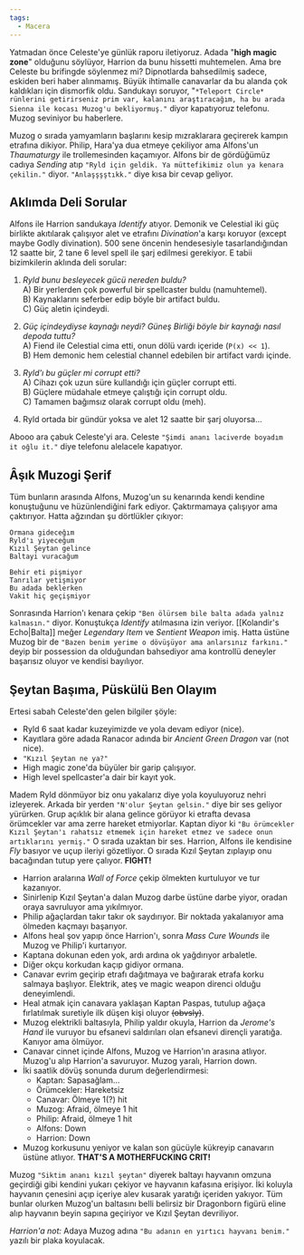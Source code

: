```yaml
---  
tags:  
  - Macera  
---  
```

  
Yatmadan önce Celeste'ye günlük raporu iletiyoruz. Adada "**high magic zone**" olduğunu söylüyor, Harrion da bunu hissetti muhtemelen. Ama bre Celeste bu brifingde söylenmez mi? Dipnotlarda bahsedilmiş sadece, eskiden beri haber alınmamış. Büyük ihtimalle canavarlar da bu alanda çok kaldıkları için dismorfik oldu. Sandukayı soruyor, "`*Teleport Circle* rünlerini getirirseniz prim var, kalanını araştıracağım, ha bu arada Sienna ile kocası Muzog'u bekliyormuş."` diyor kapatıyoruz telefonu. Muzog seviniyor bu haberlere.  
  
Muzog o sırada yamyamların başlarını kesip mızraklarara geçirerek kampın etrafına dikiyor. Philip, Hara'ya dua etmeye çekiliyor ama Alfons'un *Thaumaturgy* ile trollemesinden kaçamıyor. Alfons bir de gördüğümüz cadıya *Sending* atıp `"Ryld için geldik. Ya müttefikimiz olun ya kenara çekilin."` diyor. `"Anlaşşşştıkk."` diye kısa bir cevap geliyor.  
## Aklımda Deli Sorular  
Alfons ile Harrion sandukaya *Identify* atıyor. Demonik ve Celestial iki güç birlikte akıtılarak çalışıyor alet ve etrafını *Divination*'a karşı koruyor (except maybe Godly divination). 500 sene öncenin hendesesiyle tasarlandığından 12 saatte bir, 2 tane 6 level spell ile şarj edilmesi gerekiyor. E tabii bizimkilerin aklında deli sorular:  
  
1) *Ryld bunu besleyecek gücü nereden buldu?*  
	A) Bir yerlerden çok powerful bir spellcaster buldu (namuhtemel).  
	B) Kaynaklarını seferber edip böyle bir artifact buldu.  
	C) Güç aletin içindeydi.  
  
2) *Güç içindeydiyse kaynağı neydi? Güneş Birliği böyle bir kaynağı nasıl depoda tuttu?*  
	A) Fiend ile Celestial cima etti, onun dölü vardı içeride (`P(x) << 1`).  
	B) Hem demonic hem celestial channel edebilen bir artifact vardı içinde.  
  
3) *Ryld'ı bu güçler mi corrupt etti?*  
	A) Cihazı çok uzun süre kullandığı için güçler corrupt etti.  
	B) Güçlere müdahale etmeye çalıştığı için corrupt oldu.  
	C) Tamamen bağımsız olarak corrupt oldu (meh).  
  
4) Ryld ortada bir gündür yoksa ve alet 12 saatte bir şarj oluyorsa...  
  
Abooo ara çabuk Celeste'yi ara. Celeste `"Şimdi ananı laciverde boyadım it oğlu it."` diye telefonu alelacele kapatıyor.  
## Âşık Muzogi Şerif  
Tüm bunların arasında Alfons, Muzog'un su kenarında kendi kendine konuştuğunu ve hüzünlendiğini fark ediyor. Çaktırmamaya çalışıyor ama çaktırıyor. Hatta ağzından şu dörtlükler çıkıyor:  
```  
Ormana gideceğım  
Ryld'ı yiyeceğum  
Kızıl Şeytan gelince  
Baltayi vuracağum  
  
Behir eti pişmiyor  
Tanrılar yetişmiyor  
Bu adada beklerken  
Vakit hiç geçişmiyor  
```  
Sonrasında Harrion'ı kenara çekip `"Ben ölürsem bile balta adada yalnız kalmasın."` diyor. Konuştukça *Identify* atılmasına izin veriyor. [[Kolandir's Echo|Balta]] meğer *Legendary Item* ve *Sentient Weapon* imiş. Hatta üstüne Muzog bir de `"Bazen benim yerime o dövüşüyor ama anlarsınız farkını."` deyip bir possession da olduğundan bahsediyor ama kontrollü deneyler başarısız oluyor ve kendisi bayılıyor.  
## Şeytan Başıma, Püskülü Ben Olayım  
Ertesi sabah Celeste'den gelen bilgiler şöyle:  
  
- Ryld 6 saat kadar kuzeyimizde ve yola devam ediyor (nice).  
- Kayıtlara göre adada Ranacor adında bir *Ancient Green Dragon* var (not nice).  
- `"Kızıl Şeytan ne ya?"`  
- High magic zone'da büyüler bir garip çalışıyor.  
- High level spellcaster'a dair bir kayıt yok.  
  
Madem Ryld dönmüyor biz onu yakalarız diye yola koyuluyoruz nehri izleyerek. Arkada bir yerden `"N'olur Şeytan gelsin."` diye bir ses geliyor yürürken. Grup açıklık bir alana gelince görüyor ki etrafta devasa örümcekler var ama zerre hareket etmiyorlar. Kaptan diyor ki `"Bu örümcekler Kızıl Şeytan'ı rahatsız etmemek için hareket etmez ve sadece onun artıklarını yermiş."` O sırada uzaktan bir ses. Harrion, Alfons ile kendisine *Fly* basıyor ve uçup ileriyi gözetliyor. O sırada Kızıl Şeytan zıplayıp onu bacağından tutup yere çalıyor. **FIGHT!**  
  
- Harrion aralarına *Wall of Force* çekip ölmekten kurtuluyor ve tur kazanıyor.  
- Sinirlenip Kızıl Şeytan'a dalan Muzog darbe üstüne darbe yiyor, oradan oraya savruluyor ama yıkılmıyor.  
- Philip ağaçlardan takır takır ok saydırıyor. Bir noktada yakalanıyor ama ölmeden kaçmayı başarıyor.  
- Alfons heal şov yapıp önce Harrion'ı, sonra *Mass Cure Wounds* ile Muzog ve Philip'i kurtarıyor.  
- Kaptana dokunan eden yok, ardı ardına ok yağdırıyor arbaletle.  
- Diğer okçu korkudan kaçıp gidiyor ormana.  
- Canavar evrim geçirip etrafı dağıtmaya ve bağırarak etrafa korku salmaya başlıyor. Elektrik, ateş ve magic weapon direnci olduğu deneyimlendi.  
- Heal atmak için canavara yaklaşan Kaptan Paspas, tutulup ağaça fırlatılmak suretiyle ilk düşen kişi oluyor ~~(obvsly)~~.  
- Muzog elektrikli baltasıyla, Philip yaldır okuyla, Harrion da *Jerome's Hand* ile vuruyor bu efsanevi saldırıları olan efsanevi dirençli yaratığa. Kanıyor ama ölmüyor.  
- Canavar cinnet içinde Alfons, Muzog ve Harrion'ın arasına atlıyor. Muzog'u alıp Harrion'a savuruyor. Muzog yaralı, Harrion down.  
- İki saatlik dövüş sonunda durum değerlendirmesi:  
	- Kaptan: Sapasağlam...  
	- Örümcekler: Hareketsiz  
	- Canavar: Ölmeye 1(?) hit  
	- Muzog: Afraid, ölmeye 1 hit  
	- Philip: Afraid, ölmeye 1 hit  
	- Alfons: Down  
	- Harrion: Down  
- Muzog korkusunu yeniyor ve kalan son gücüyle kükreyip canavarın üstüne atlıyor. **THAT'S A MOTHERFUCKING CRIT!**  
  
Muzog `"Siktim ananı kızıl şeytan"` diyerek baltayı hayvanın omzuna geçirdiği gibi kendini yukarı çekiyor ve hayvanın kafasına erişiyor. İki koluyla hayvanın çenesini açıp içeriye alev kusarak yaratığı içeriden yakıyor. Tüm bunlar olurken Muzog'un baltasını belli belirsiz bir Dragonborn figürü eline alıp hayvanın beyin sapına geçiriyor ve Kızıl Şeytan devriliyor.  
  
*Harrion'a not:* Adaya Muzog adına `"Bu adanın en yırtıcı hayvanı benim."` yazılı bir plaka koyulacak.
